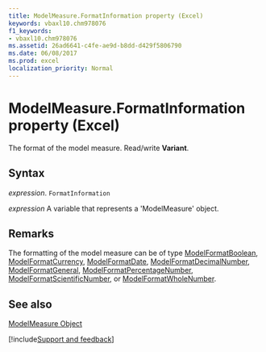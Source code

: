 ```yaml
---
title: ModelMeasure.FormatInformation property (Excel)
keywords: vbaxl10.chm978076
f1_keywords:
- vbaxl10.chm978076
ms.assetid: 26ad6641-c4fe-ae9d-b8dd-d429f5806790
ms.date: 06/08/2017
ms.prod: excel
localization_priority: Normal
---
```



# ModelMeasure.FormatInformation property (Excel)

The format of the model measure. Read/write  **Variant**.


## Syntax

_expression_. `FormatInformation`

_expression_ A variable that represents a 'ModelMeasure' object.


## Remarks

The formatting of the model measure can be of type [ModelFormatBoolean](Excel.modelformatboolean.md), [ModelFormatCurrency](Excel.modelformatcurrency.md), [ModelFormatDate](Excel.modelformatdate.md), [ModelFormatDecimalNumber](Excel.modelformatdecimalnumber.md), [ModelFormatGeneral](Excel.modelformatgeneral.md), [ModelFormatPercentageNumber](Excel.modelformatpercentagenumber.md), [ModelFormatScientificNumber](Excel.modelformatscientificnumber.md), or [ModelFormatWholeNumber](Excel.modelformatwholenumber.md).


## See also


[ModelMeasure Object](Excel.modelmeasure.md)

[!include[Support and feedback](~/includes/feedback-boilerplate.md)]